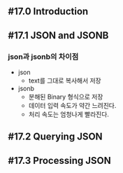 ## #17.0 Introduction

## #17.1 JSON and JSONB

### json과 jsonb의 차이점
- json
	- text를 그대로 복사해서 저장
- jsonb
	- 분해된 Binary 형식으로 저장
	- 데이터 입력 속도가 약간 느려진다.
	- 처리 속도는 엄청나게 빨라진다.

## #17.2 Querying JSON

## #17.3 Processing JSON
